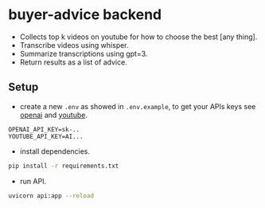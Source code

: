 # buyer-advice backend

- Collects top k videos on youtube for how to choose the best [any thing].
- Transcribe videos using whisper.
- Summarize transcriptions using gpt=3.
- Return results as a list of advice.

## Setup

- create a new `.env` as showed in `.env.example`, to get your APIs keys see [openai](https://platform.openai.com/account/api-keys) and [youtube](https://console.cloud.google.com/apis/credentials).

```
OPENAI_API_KEY=sk-..
YOUTUBE_API_KEY=AI...
```

- install dependencies.

```bash
pip install -r requirements.txt
```

- run API.

```bash
uvicorn api:app --reload
```
